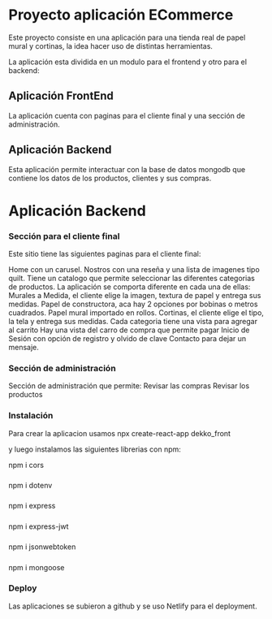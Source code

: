 # Proyecto aplicación ECommerce

Este proyecto consiste en una aplicación para una tienda real de papel mural y cortinas, la idea hacer uso de distintas herramientas.

La aplicación esta dividida en un modulo para el frontend y otro para el backend:

## Aplicación FrontEnd

La aplicación cuenta con paginas para el cliente final y una sección de administración.

## Aplicación Backend
Esta aplicación permite interactuar con la base de datos mongodb que contiene los datos de los productos, clientes y sus compras.

# Aplicación Backend
### Sección para el cliente final

Este sitio tiene las siguientes paginas para el cliente final:

Home con un carusel.
Nostros con una reseña y una lista de imagenes tipo quilt.
Tiene un catalogo que permite seleccionar las diferentes categorias de productos. La aplicación se comporta diferente en cada una de ellas:
Murales a Medida, el cliente elige la imagen, textura de papel y entrega sus medidas.
Papel de constructora, aca hay 2 opciones por bobinas o metros cuadrados.
Papel mural importado en rollos.
Cortinas, el cliente elige el tipo, la tela y entrega sus medidas.
Cada categoria tiene una vista para agregar al carrito
Hay una vista del carro de compra que permite pagar
Inicio de Sesión con opción de registro y olvido de clave
Contacto para dejar un mensaje.

### Sección de administración

Sección de administración que permite:
Revisar las compras
Revisar los productos

### Instalación

Para crear la aplicacion usamos
npx create-react-app dekko_front

y luego instalamos las siguientes librerias con npm:

npm i cors 
##### 
npm i dotenv
#####  
npm i express
#####  
npm i express-jwt 
##### 
npm i jsonwebtoken 
##### 
npm i mongoose 

### Deploy

Las aplicaciones se subieron a github y se uso Netlify para el deployment.
